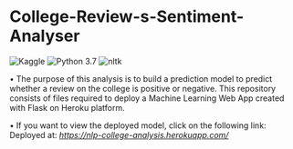 # College-Review-s-Sentiment-Analyser
![Kaggle](https://img.shields.io/badge/Dataset-Kaggle-blue.svg) ![Python 3.7](https://img.shields.io/badge/Python-3.7-brightgreen.svg) ![nltk](https://img.shields.io/badge/Library-NLTK-orange.svg)


• The purpose of this analysis is to build a prediction model to predict whether a review on the college is positive or negative. This repository consists of files required to deploy a Machine Learning Web App created with Flask on  Heroku platform.

• If you want to view the deployed model, click on the following link:<br />
Deployed at: _https://nlp-college-analysis.herokuapp.com/_




